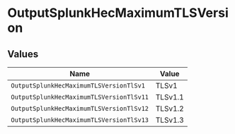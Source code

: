 # OutputSplunkHecMaximumTLSVersion


## Values

| Name                                     | Value                                    |
| ---------------------------------------- | ---------------------------------------- |
| `OutputSplunkHecMaximumTLSVersionTlSv1`  | TLSv1                                    |
| `OutputSplunkHecMaximumTLSVersionTlSv11` | TLSv1.1                                  |
| `OutputSplunkHecMaximumTLSVersionTlSv12` | TLSv1.2                                  |
| `OutputSplunkHecMaximumTLSVersionTlSv13` | TLSv1.3                                  |